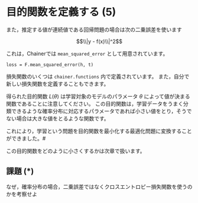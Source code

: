 
# 目的関数を定義する (5)

また，推定する値が連続値である回帰問題の場合は次の二乗誤差を使います

$$\\|y - f(x)\\|^2$$

これは，Chainerでは `mean_squared_error` として用意されています。

```
loss = F.mean_squared_error(h, t)
```

損失関数のいくつは `chainer.functions` 内で定義されています。
また，自分で新しい損失関数を定義することもできます。

得られた目的関数 $L(\theta)$ は学習対象のモデルのパラメータ $\theta$
によって値が決まる関数であることに注意してください。
この目的関数は，学習データをうまく分類できるような確率分布に対応するパラメータであれば小さい値をとり，そうでない場合は大きな値をとるような関数です。

これにより，学習という問題を目的関数を最小化する最適化問題に変換することができました。# 

この目的関数をどのように小さくするかは次章で扱います。

## 課題 (*)

なぜ，確率分布の場合，二乗誤差ではなくクロスエントロピー損失関数を使うのかを考察せよ